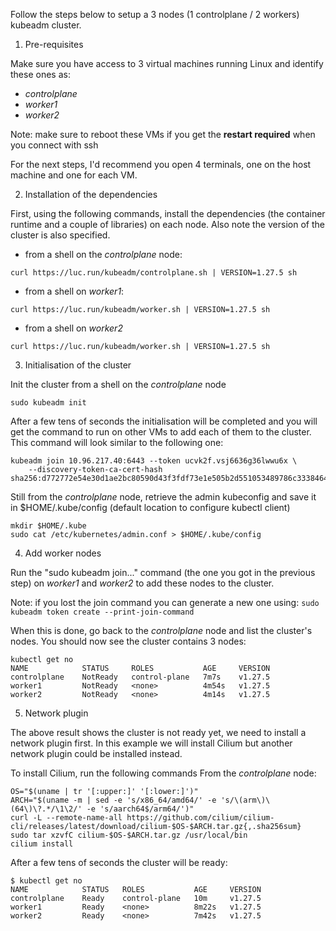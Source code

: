 Follow the steps below to setup a 3 nodes (1 controlplane / 2 workers) kubeadm cluster.

1. Pre-requisites

Make sure you have access to 3 virtual machines running Linux and identify these ones as:
- *controlplane*
- *worker1*
- *worker2*

Note: make sure to reboot these VMs if you get the **restart required** when you connect with ssh

For the next steps, I'd recommend you open 4 terminals, one on the host machine and one for each VM.

2. Installation of the dependencies

First, using the following commands, install the dependencies (the container runtime and a couple of libraries) on each node. Also note the version of the cluster is also specified.

- from a shell on the *controlplane* node:

```
curl https://luc.run/kubeadm/controlplane.sh | VERSION=1.27.5 sh
```

- from a shell on *worker1*:

```
curl https://luc.run/kubeadm/worker.sh | VERSION=1.27.5 sh
```

- from a shell on *worker2*

```
curl https://luc.run/kubeadm/worker.sh | VERSION=1.27.5 sh
```

3. Initialisation of the cluster

Init the cluster from a shell on the *controlplane* node

```
sudo kubeadm init
```

After a few tens of seconds the initialisation will be completed and you will get the command to run on other VMs to add each of them to the cluster. This command will look similar to the following one:

```
kubeadm join 10.96.217.40:6443 --token ucvk2f.vsj6636g36lwwu6x \
	--discovery-token-ca-cert-hash sha256:d772772e54e30d1ae2bc80590d43f3fdf73e1e505b2d551053489786c3338464
```

Still from the *controlplane* node, retrieve the admin kubeconfig and save it in $HOME/.kube/config (default location to configure kubectl client)

```
mkdir $HOME/.kube
sudo cat /etc/kubernetes/admin.conf > $HOME/.kube/config
```

4. Add worker nodes

Run the "sudo kubeadm join..." command (the one you got in the previous step) on *worker1* and *worker2* to add these nodes to the cluster.

Note: if you lost the join command you can generate a new one using: ```sudo kubeadm token create --print-join-command```

When this is done, go back to the *controlplane* node and list the cluster's nodes. You should now see the cluster contains 3 nodes:

```
kubectl get no
NAME            STATUS     ROLES           AGE     VERSION
controlplane    NotReady   control-plane   7m7s    v1.27.5
worker1         NotReady   <none>          4m54s   v1.27.5
worker2         NotReady   <none>          4m14s   v1.27.5
```

5. Network plugin

The above result shows the cluster is not ready yet, we need to install a network plugin first. In this example we will install Cilium but another network plugin could be installed instead.

To install Cilium, run the following commands From the *controlplane* node: 

```
OS="$(uname | tr '[:upper:]' '[:lower:]')"
ARCH="$(uname -m | sed -e 's/x86_64/amd64/' -e 's/\(arm\)\(64\)\?.*/\1\2/' -e 's/aarch64$/arm64/')"
curl -L --remote-name-all https://github.com/cilium/cilium-cli/releases/latest/download/cilium-$OS-$ARCH.tar.gz{,.sha256sum}
sudo tar xzvfC cilium-$OS-$ARCH.tar.gz /usr/local/bin
cilium install
```

After a few tens of seconds the cluster will be ready:

```
$ kubectl get no
NAME            STATUS   ROLES           AGE     VERSION
controlplane    Ready    control-plane   10m     v1.27.5
worker1         Ready    <none>          8m22s   v1.27.5
worker2         Ready    <none>          7m42s   v1.27.5
```